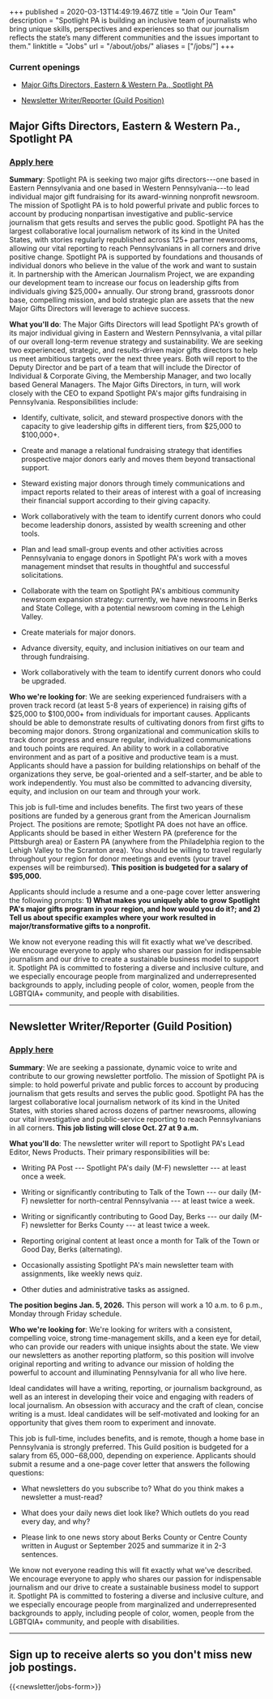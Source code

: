 +++
published = 2020-03-13T14:49:19.467Z
title = "Join Our Team"
description = "Spotlight PA is building an inclusive team of journalists who bring unique skills, perspectives and experiences so that our journalism reflects the state’s many different communities and the issues important to them."
linktitle = "Jobs"
url = "/about/jobs/"
aliases = ["/jobs/"]
+++
### Current openings

* [Major Gifts Directors, Eastern & Western Pa., Spotlight PA](#major-gifts-directors-eastern--western-pa-spotlight-pa)

* [Newsletter Writer/Reporter (Guild Position)](#newsletter-writerreporter-guild-position)

## Major Gifts Directors, Eastern & Western Pa., Spotlight PA

### [Apply here](https://spotlightpa.applytojob.com/apply/GVPPuvRpdw/Major-Gifts-Directors-Eastern-Western-Pa)

**Summary**: Spotlight PA is seeking two major gifts directors---one based in Eastern Pennsylvania and one based in Western Pennsylvania---to lead individual major gift fundraising for its award-winning nonprofit newsroom. The mission of Spotlight PA is to hold powerful private and public forces to account by producing nonpartisan investigative and public-service journalism that gets results and serves the public good. Spotlight PA has the largest collaborative local journalism network of its kind in the United States, with stories regularly republished across 125+ partner newsrooms, allowing our vital reporting to reach Pennsylvanians in all corners and drive positive change. Spotlight PA is supported by foundations and thousands of individual donors who believe in the value of the work and want to sustain it. In partnership with the American Journalism Project, we are expanding our development team to increase our focus on leadership gifts from individuals giving $25,000+ annually. Our strong brand, grassroots donor base, compelling mission, and bold strategic plan are assets that the new Major Gifts Directors will leverage to achieve success.

**What you'll do**: The Major Gifts Directors will lead Spotlight PA's growth of its major individual giving in Eastern and Western Pennsylvania, a vital pillar of our overall long-term revenue strategy and sustainability. We are seeking two experienced, strategic, and results-driven major gifts directors to help us meet ambitious targets over the next three years. Both will report to the Deputy Director and be part of a team that will include the Director of Individual & Corporate Giving, the Membership Manager, and two locally based General Managers. The Major Gifts Directors, in turn, will work closely with the CEO to expand Spotlight PA's major gifts fundraising in Pennsylvania. Responsibilities include:

-   Identify, cultivate, solicit, and steward prospective donors with the capacity to give leadership gifts in different tiers, from $25,000 to $100,000+.

-   Create and manage a relational fundraising strategy that identifies prospective major donors early and moves them beyond transactional support.

-   Steward existing major donors through timely communications and impact reports related to their areas of interest with a goal of increasing their financial support according to their giving capacity.

-   Work collaboratively with the team to identify current donors who could become leadership donors, assisted by wealth screening and other tools. 

-   Plan and lead small-group events and other activities across Pennsylvania to engage donors in Spotlight PA's work with a moves management mindset that results in thoughtful and successful solicitations. 

-   Collaborate with the team on Spotlight PA's ambitious community newsroom expansion strategy: currently, we have newsrooms in Berks and State College, with a potential newsroom coming in the Lehigh Valley.

-   Create materials for major donors. 

-   Advance diversity, equity, and inclusion initiatives on our team and through fundraising. 

-   Work collaboratively with the team to identify current donors who could be upgraded.

**Who we're looking for**: We are seeking experienced fundraisers with a proven track record (at least 5-8 years of experience) in raising gifts of $25,000 to $100,000+ from individuals for important causes. Applicants should be able to demonstrate results of cultivating donors from first gifts to becoming major donors. Strong organizational and communication skills to track donor progress and ensure regular, individualized communications and touch points are required. An ability to work in a collaborative environment and as part of a positive and productive team is a must. Applicants should have a passion for building relationships on behalf of the organizations they serve, be goal-oriented and a self-starter, and be able to work independently. You must also be committed to advancing diversity, equity, and inclusion on our team and through your work.

This job is full-time and includes benefits.  The first two years of these positions are funded by a generous grant from the American Journalism Project. The positions are remote; Spotlight PA does not have an office. Applicants should be based in either Western PA (preference for the Pittsburgh area) or Eastern PA (anywhere from the Philadelphia region to the Lehigh Valley to the Scranton area). You should be willing to travel regularly throughout your region for donor meetings and events (your travel expenses will be reimbursed). **This position is budgeted for a salary of $95,000.**

Applicants should include a resume and a one-page cover letter answering the following prompts: **1) What makes you uniquely able to grow Spotlight PA's major gifts program in your region, and how would you do it?; and 2) Tell us about specific examples where your work resulted in major/transformative gifts to a nonprofit.**

We know not everyone reading this will fit exactly what we've described. We encourage everyone to apply who shares our passion for indispensable journalism and our drive to create a sustainable business model to support it. Spotlight PA is committed to fostering a diverse and inclusive culture, and we especially encourage people from marginalized and underrepresented backgrounds to apply, including people of color, women, people from the LGBTQIA+ community, and people with disabilities.

- - -

## Newsletter Writer/Reporter (Guild Position)

### [Apply here](https://spotlightpa.applytojob.com/apply/FIsBWvEduM/Newsletter-WriterReporter-Guild-Position)

**Summary**: We are seeking a passionate, dynamic voice to write and contribute to our growing newsletter portfolio. The mission of Spotlight PA is simple: to hold powerful private and public forces to account by producing journalism that gets results and serves the public good. Spotlight PA has the largest collaborative local journalism network of its kind in the United States, with stories shared across dozens of partner newsrooms, allowing our vital investigative and public-service reporting to reach Pennsylvanians in all corners. **This job listing will close Oct. 27 at 9 a.m.**

**What you'll do**: The newsletter writer will report to Spotlight PA's Lead Editor, News Products. Their primary responsibilities will be:

-   Writing PA Post --- Spotlight PA's daily (M-F) newsletter --- at least once a week.

-   Writing or significantly contributing to Talk of the Town --- our daily (M-F) newsletter for north-central Pennsylvania --- at least twice a week.

-   Writing or significantly contributing to Good Day, Berks --- our daily (M-F) newsletter for Berks County --- at least twice a week.

-   Reporting original content at least once a month for Talk of the Town or Good Day, Berks (alternating). 

-   Occasionally assisting Spotlight PA's main newsletter team with assignments, like weekly news quiz. 

-   Other duties and administrative tasks as assigned.

**The position begins Jan. 5, 2026.** This person will work a 10 a.m. to 6 p.m., Monday through Friday schedule.

**Who we're looking for**: We're looking for writers with a consistent, compelling voice, strong time-management skills, and a keen eye for detail, who can provide our readers with unique insights about the state. We view our newsletters as another reporting platform, so this position will involve original reporting and writing to advance our mission of holding the powerful to account and illuminating Pennsylvania for all who live here.

Ideal candidates will have a writing, reporting, or journalism background, as well as an interest in developing their voice and engaging with readers of local journalism. An obsession with accuracy and the craft of clean, concise writing is a must. Ideal candidates will be self-motivated and looking for an opportunity that gives them room to experiment and innovate.

This job is full-time, includes benefits, and is remote, though a home base in Pennsylvania is strongly preferred. This Guild position is budgeted for a salary from $65,000-$68,000, depending on experience. Applicants should submit a resume and a one-page cover letter that answers the following questions:

-   What newsletters do you subscribe to? What do you think makes a newsletter a must-read?

-   What does your daily news diet look like? Which outlets do you read every day, and why? 

-   Please link to one news story about Berks County or Centre County written in August or September 2025 and summarize it in 2-3 sentences. 

We know not everyone reading this will fit exactly what we've described. We encourage everyone to apply who shares our passion for indispensable journalism and our drive to create a sustainable business model to support it. Spotlight PA is committed to fostering a diverse and inclusive culture, and we especially encourage people from marginalized and underrepresented backgrounds to apply, including people of color, women, people from the LGBTQIA+ community, and people with disabilities.

- - -

## Sign up to receive alerts so you don't miss new job postings.

{{<newsletter/jobs-form>}}
